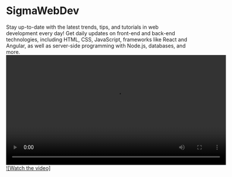 # SigmaWebDev
Stay up-to-date with the latest trends, tips, and tutorials in web development every day! Get daily updates on front-end and back-end technologies, including HTML, CSS, JavaScript, frameworks like React and Angular, as well as server-side programming with Node.js, databases, and more.
<video width="600" controls>
  <source src="https://github.com/user-attachments/assets/993f286c-8bb0-4571-b23c-4104d80f6da1" type="video/mp4">
  Your browser does not support the video tag.
</video>
[![Watch the video]](https://github.com/user-attachments/assets/993f286c-8bb0-4571-b23c-4104d80f6da1)
